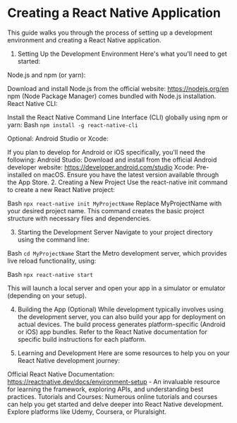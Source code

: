 # Creating a React Native Application
This guide walks you through the process of setting up a development environment and creating a React Native application.

1. Setting Up the Development Environment
Here's what you'll need to get started:

Node.js and npm (or yarn):

Download and install Node.js from the official website: https://nodejs.org/en
npm (Node Package Manager) comes bundled with Node.js installation.
React Native CLI:

Install the React Native Command Line Interface (CLI) globally using npm or yarn:
Bash
`npm install -g react-native-cli`

Optional: Android Studio or Xcode:

If you plan to develop for Android or iOS specifically, you'll need the following:
Android Studio: Download and install from the official Android developer website: https://developer.android.com/studio
Xcode: Pre-installed on macOS. Ensure you have the latest version available through the App Store.
2. Creating a New Project
Use the react-native init command to create a new React Native project:

Bash
`npx react-native init MyProjectName`
Replace MyProjectName with your desired project name. This command creates the basic project structure with necessary files and dependencies.

3. Starting the Development Server
Navigate to your project directory using the command line:

Bash
`cd MyProjectName`
Start the Metro development server, which provides live reload functionality, using:

Bash
`npx react-native start`

This will launch a local server and open your app in a simulator or emulator (depending on your setup).

4. Building the App (Optional)
While development typically involves using the development server, you can also build your app for deployment on actual devices. The build process generates platform-specific (Android or iOS) app bundles. Refer to the React Native documentation for specific build instructions for each platform.

5. Learning and Development
Here are some resources to help you on your React Native development journey:

Official React Native Documentation: https://reactnative.dev/docs/environment-setup - An invaluable resource for learning the framework, exploring APIs, and understanding best practices.
Tutorials and Courses: Numerous online tutorials and courses can help you get started and delve deeper into React Native development. Explore platforms like Udemy, Coursera, or Pluralsight.
